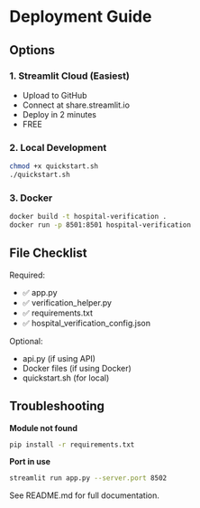 # Deployment Guide

## Options

### 1. Streamlit Cloud (Easiest)
- Upload to GitHub
- Connect at share.streamlit.io
- Deploy in 2 minutes
- FREE

### 2. Local Development
```bash
chmod +x quickstart.sh
./quickstart.sh
```

### 3. Docker
```bash
docker build -t hospital-verification .
docker run -p 8501:8501 hospital-verification
```

## File Checklist

Required:
- ✅ app.py
- ✅ verification_helper.py
- ✅ requirements.txt
- ✅ hospital_verification_config.json

Optional:
- api.py (if using API)
- Docker files (if using Docker)
- quickstart.sh (for local)

## Troubleshooting

**Module not found**
```bash
pip install -r requirements.txt
```

**Port in use**
```bash
streamlit run app.py --server.port 8502
```

See README.md for full documentation.
